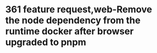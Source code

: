 # 361 feature request,web-Remove the node dependency from the runtime docker after browser upgraded to pnpm
